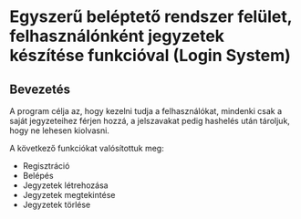 # Egyszerű beléptető rendszer felület, felhasználónként jegyzetek készítése funkcióval  (Login System)
## Bevezetés

A program célja az, hogy kezelni tudja a felhasználókat, mindenki csak a saját jegyzeteihez férjen hozzá, a jelszavakat pedig hashelés után tároljuk, hogy ne lehesen kiolvasni.

A következő funkciókat valósítottuk meg:

* Regisztráció
* Belépés
* Jegyzetek létrehozása
* Jegyzetek megtekintése
* Jegyzetek törlése
